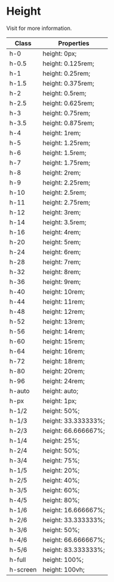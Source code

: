 # Height

Visit []() for more information.

<table class="w-full text-left border-collapse"><thead><tr><th class="z-20 sticky top-0 text-sm font-semibold text-gray-600 bg-white p-0"><div class="pb-2 pr-2 border-b border-gray-200">Class</div></th><th class="z-20 sticky top-0 text-sm font-semibold text-gray-600 bg-white p-0"><div class="pb-2 pl-2 border-b border-gray-200">Properties</div></th></tr></thead><tbody class="align-baseline"><tr><td class="py-2 pr-2 font-mono text-xs text-violet-600 whitespace-nowrap">h-0</td><td class="py-2 pl-2 font-mono text-xs text-light-blue-600 whitespace-pre">height: 0px;</td></tr><tr><td class="py-2 pr-2 font-mono text-xs text-violet-600 whitespace-nowrap border-t border-gray-200">h-0.5</td><td class="py-2 pl-2 font-mono text-xs text-light-blue-600 whitespace-pre border-t border-gray-200">height: 0.125rem;</td></tr><tr><td class="py-2 pr-2 font-mono text-xs text-violet-600 whitespace-nowrap border-t border-gray-200">h-1</td><td class="py-2 pl-2 font-mono text-xs text-light-blue-600 whitespace-pre border-t border-gray-200">height: 0.25rem;</td></tr><tr><td class="py-2 pr-2 font-mono text-xs text-violet-600 whitespace-nowrap border-t border-gray-200">h-1.5</td><td class="py-2 pl-2 font-mono text-xs text-light-blue-600 whitespace-pre border-t border-gray-200">height: 0.375rem;</td></tr><tr><td class="py-2 pr-2 font-mono text-xs text-violet-600 whitespace-nowrap border-t border-gray-200">h-2</td><td class="py-2 pl-2 font-mono text-xs text-light-blue-600 whitespace-pre border-t border-gray-200">height: 0.5rem;</td></tr><tr><td class="py-2 pr-2 font-mono text-xs text-violet-600 whitespace-nowrap border-t border-gray-200">h-2.5</td><td class="py-2 pl-2 font-mono text-xs text-light-blue-600 whitespace-pre border-t border-gray-200">height: 0.625rem;</td></tr><tr><td class="py-2 pr-2 font-mono text-xs text-violet-600 whitespace-nowrap border-t border-gray-200">h-3</td><td class="py-2 pl-2 font-mono text-xs text-light-blue-600 whitespace-pre border-t border-gray-200">height: 0.75rem;</td></tr><tr><td class="py-2 pr-2 font-mono text-xs text-violet-600 whitespace-nowrap border-t border-gray-200">h-3.5</td><td class="py-2 pl-2 font-mono text-xs text-light-blue-600 whitespace-pre border-t border-gray-200">height: 0.875rem;</td></tr><tr><td class="py-2 pr-2 font-mono text-xs text-violet-600 whitespace-nowrap border-t border-gray-200">h-4</td><td class="py-2 pl-2 font-mono text-xs text-light-blue-600 whitespace-pre border-t border-gray-200">height: 1rem;</td></tr><tr><td class="py-2 pr-2 font-mono text-xs text-violet-600 whitespace-nowrap border-t border-gray-200">h-5</td><td class="py-2 pl-2 font-mono text-xs text-light-blue-600 whitespace-pre border-t border-gray-200">height: 1.25rem;</td></tr><tr><td class="py-2 pr-2 font-mono text-xs text-violet-600 whitespace-nowrap border-t border-gray-200">h-6</td><td class="py-2 pl-2 font-mono text-xs text-light-blue-600 whitespace-pre border-t border-gray-200">height: 1.5rem;</td></tr><tr><td class="py-2 pr-2 font-mono text-xs text-violet-600 whitespace-nowrap border-t border-gray-200">h-7</td><td class="py-2 pl-2 font-mono text-xs text-light-blue-600 whitespace-pre border-t border-gray-200">height: 1.75rem;</td></tr><tr><td class="py-2 pr-2 font-mono text-xs text-violet-600 whitespace-nowrap border-t border-gray-200">h-8</td><td class="py-2 pl-2 font-mono text-xs text-light-blue-600 whitespace-pre border-t border-gray-200">height: 2rem;</td></tr><tr><td class="py-2 pr-2 font-mono text-xs text-violet-600 whitespace-nowrap border-t border-gray-200">h-9</td><td class="py-2 pl-2 font-mono text-xs text-light-blue-600 whitespace-pre border-t border-gray-200">height: 2.25rem;</td></tr><tr><td class="py-2 pr-2 font-mono text-xs text-violet-600 whitespace-nowrap border-t border-gray-200">h-10</td><td class="py-2 pl-2 font-mono text-xs text-light-blue-600 whitespace-pre border-t border-gray-200">height: 2.5rem;</td></tr><tr><td class="py-2 pr-2 font-mono text-xs text-violet-600 whitespace-nowrap border-t border-gray-200">h-11</td><td class="py-2 pl-2 font-mono text-xs text-light-blue-600 whitespace-pre border-t border-gray-200">height: 2.75rem;</td></tr><tr><td class="py-2 pr-2 font-mono text-xs text-violet-600 whitespace-nowrap border-t border-gray-200">h-12</td><td class="py-2 pl-2 font-mono text-xs text-light-blue-600 whitespace-pre border-t border-gray-200">height: 3rem;</td></tr><tr><td class="py-2 pr-2 font-mono text-xs text-violet-600 whitespace-nowrap border-t border-gray-200">h-14</td><td class="py-2 pl-2 font-mono text-xs text-light-blue-600 whitespace-pre border-t border-gray-200">height: 3.5rem;</td></tr><tr><td class="py-2 pr-2 font-mono text-xs text-violet-600 whitespace-nowrap border-t border-gray-200">h-16</td><td class="py-2 pl-2 font-mono text-xs text-light-blue-600 whitespace-pre border-t border-gray-200">height: 4rem;</td></tr><tr><td class="py-2 pr-2 font-mono text-xs text-violet-600 whitespace-nowrap border-t border-gray-200">h-20</td><td class="py-2 pl-2 font-mono text-xs text-light-blue-600 whitespace-pre border-t border-gray-200">height: 5rem;</td></tr><tr><td class="py-2 pr-2 font-mono text-xs text-violet-600 whitespace-nowrap border-t border-gray-200">h-24</td><td class="py-2 pl-2 font-mono text-xs text-light-blue-600 whitespace-pre border-t border-gray-200">height: 6rem;</td></tr><tr><td class="py-2 pr-2 font-mono text-xs text-violet-600 whitespace-nowrap border-t border-gray-200">h-28</td><td class="py-2 pl-2 font-mono text-xs text-light-blue-600 whitespace-pre border-t border-gray-200">height: 7rem;</td></tr><tr><td class="py-2 pr-2 font-mono text-xs text-violet-600 whitespace-nowrap border-t border-gray-200">h-32</td><td class="py-2 pl-2 font-mono text-xs text-light-blue-600 whitespace-pre border-t border-gray-200">height: 8rem;</td></tr><tr><td class="py-2 pr-2 font-mono text-xs text-violet-600 whitespace-nowrap border-t border-gray-200">h-36</td><td class="py-2 pl-2 font-mono text-xs text-light-blue-600 whitespace-pre border-t border-gray-200">height: 9rem;</td></tr><tr><td class="py-2 pr-2 font-mono text-xs text-violet-600 whitespace-nowrap border-t border-gray-200">h-40</td><td class="py-2 pl-2 font-mono text-xs text-light-blue-600 whitespace-pre border-t border-gray-200">height: 10rem;</td></tr><tr><td class="py-2 pr-2 font-mono text-xs text-violet-600 whitespace-nowrap border-t border-gray-200">h-44</td><td class="py-2 pl-2 font-mono text-xs text-light-blue-600 whitespace-pre border-t border-gray-200">height: 11rem;</td></tr><tr><td class="py-2 pr-2 font-mono text-xs text-violet-600 whitespace-nowrap border-t border-gray-200">h-48</td><td class="py-2 pl-2 font-mono text-xs text-light-blue-600 whitespace-pre border-t border-gray-200">height: 12rem;</td></tr><tr><td class="py-2 pr-2 font-mono text-xs text-violet-600 whitespace-nowrap border-t border-gray-200">h-52</td><td class="py-2 pl-2 font-mono text-xs text-light-blue-600 whitespace-pre border-t border-gray-200">height: 13rem;</td></tr><tr><td class="py-2 pr-2 font-mono text-xs text-violet-600 whitespace-nowrap border-t border-gray-200">h-56</td><td class="py-2 pl-2 font-mono text-xs text-light-blue-600 whitespace-pre border-t border-gray-200">height: 14rem;</td></tr><tr><td class="py-2 pr-2 font-mono text-xs text-violet-600 whitespace-nowrap border-t border-gray-200">h-60</td><td class="py-2 pl-2 font-mono text-xs text-light-blue-600 whitespace-pre border-t border-gray-200">height: 15rem;</td></tr><tr><td class="py-2 pr-2 font-mono text-xs text-violet-600 whitespace-nowrap border-t border-gray-200">h-64</td><td class="py-2 pl-2 font-mono text-xs text-light-blue-600 whitespace-pre border-t border-gray-200">height: 16rem;</td></tr><tr><td class="py-2 pr-2 font-mono text-xs text-violet-600 whitespace-nowrap border-t border-gray-200">h-72</td><td class="py-2 pl-2 font-mono text-xs text-light-blue-600 whitespace-pre border-t border-gray-200">height: 18rem;</td></tr><tr><td class="py-2 pr-2 font-mono text-xs text-violet-600 whitespace-nowrap border-t border-gray-200">h-80</td><td class="py-2 pl-2 font-mono text-xs text-light-blue-600 whitespace-pre border-t border-gray-200">height: 20rem;</td></tr><tr><td class="py-2 pr-2 font-mono text-xs text-violet-600 whitespace-nowrap border-t border-gray-200">h-96</td><td class="py-2 pl-2 font-mono text-xs text-light-blue-600 whitespace-pre border-t border-gray-200">height: 24rem;</td></tr><tr><td class="py-2 pr-2 font-mono text-xs text-violet-600 whitespace-nowrap border-t border-gray-200">h-auto</td><td class="py-2 pl-2 font-mono text-xs text-light-blue-600 whitespace-pre border-t border-gray-200">height: auto;</td></tr><tr><td class="py-2 pr-2 font-mono text-xs text-violet-600 whitespace-nowrap border-t border-gray-200">h-px</td><td class="py-2 pl-2 font-mono text-xs text-light-blue-600 whitespace-pre border-t border-gray-200">height: 1px;</td></tr><tr><td class="py-2 pr-2 font-mono text-xs text-violet-600 whitespace-nowrap border-t border-gray-200">h-1/2</td><td class="py-2 pl-2 font-mono text-xs text-light-blue-600 whitespace-pre border-t border-gray-200">height: 50%;</td></tr><tr><td class="py-2 pr-2 font-mono text-xs text-violet-600 whitespace-nowrap border-t border-gray-200">h-1/3</td><td class="py-2 pl-2 font-mono text-xs text-light-blue-600 whitespace-pre border-t border-gray-200">height: 33.333333%;</td></tr><tr><td class="py-2 pr-2 font-mono text-xs text-violet-600 whitespace-nowrap border-t border-gray-200">h-2/3</td><td class="py-2 pl-2 font-mono text-xs text-light-blue-600 whitespace-pre border-t border-gray-200">height: 66.666667%;</td></tr><tr><td class="py-2 pr-2 font-mono text-xs text-violet-600 whitespace-nowrap border-t border-gray-200">h-1/4</td><td class="py-2 pl-2 font-mono text-xs text-light-blue-600 whitespace-pre border-t border-gray-200">height: 25%;</td></tr><tr><td class="py-2 pr-2 font-mono text-xs text-violet-600 whitespace-nowrap border-t border-gray-200">h-2/4</td><td class="py-2 pl-2 font-mono text-xs text-light-blue-600 whitespace-pre border-t border-gray-200">height: 50%;</td></tr><tr><td class="py-2 pr-2 font-mono text-xs text-violet-600 whitespace-nowrap border-t border-gray-200">h-3/4</td><td class="py-2 pl-2 font-mono text-xs text-light-blue-600 whitespace-pre border-t border-gray-200">height: 75%;</td></tr><tr><td class="py-2 pr-2 font-mono text-xs text-violet-600 whitespace-nowrap border-t border-gray-200">h-1/5</td><td class="py-2 pl-2 font-mono text-xs text-light-blue-600 whitespace-pre border-t border-gray-200">height: 20%;</td></tr><tr><td class="py-2 pr-2 font-mono text-xs text-violet-600 whitespace-nowrap border-t border-gray-200">h-2/5</td><td class="py-2 pl-2 font-mono text-xs text-light-blue-600 whitespace-pre border-t border-gray-200">height: 40%;</td></tr><tr><td class="py-2 pr-2 font-mono text-xs text-violet-600 whitespace-nowrap border-t border-gray-200">h-3/5</td><td class="py-2 pl-2 font-mono text-xs text-light-blue-600 whitespace-pre border-t border-gray-200">height: 60%;</td></tr><tr><td class="py-2 pr-2 font-mono text-xs text-violet-600 whitespace-nowrap border-t border-gray-200">h-4/5</td><td class="py-2 pl-2 font-mono text-xs text-light-blue-600 whitespace-pre border-t border-gray-200">height: 80%;</td></tr><tr><td class="py-2 pr-2 font-mono text-xs text-violet-600 whitespace-nowrap border-t border-gray-200">h-1/6</td><td class="py-2 pl-2 font-mono text-xs text-light-blue-600 whitespace-pre border-t border-gray-200">height: 16.666667%;</td></tr><tr><td class="py-2 pr-2 font-mono text-xs text-violet-600 whitespace-nowrap border-t border-gray-200">h-2/6</td><td class="py-2 pl-2 font-mono text-xs text-light-blue-600 whitespace-pre border-t border-gray-200">height: 33.333333%;</td></tr><tr><td class="py-2 pr-2 font-mono text-xs text-violet-600 whitespace-nowrap border-t border-gray-200">h-3/6</td><td class="py-2 pl-2 font-mono text-xs text-light-blue-600 whitespace-pre border-t border-gray-200">height: 50%;</td></tr><tr><td class="py-2 pr-2 font-mono text-xs text-violet-600 whitespace-nowrap border-t border-gray-200">h-4/6</td><td class="py-2 pl-2 font-mono text-xs text-light-blue-600 whitespace-pre border-t border-gray-200">height: 66.666667%;</td></tr><tr><td class="py-2 pr-2 font-mono text-xs text-violet-600 whitespace-nowrap border-t border-gray-200">h-5/6</td><td class="py-2 pl-2 font-mono text-xs text-light-blue-600 whitespace-pre border-t border-gray-200">height: 83.333333%;</td></tr><tr><td class="py-2 pr-2 font-mono text-xs text-violet-600 whitespace-nowrap border-t border-gray-200">h-full</td><td class="py-2 pl-2 font-mono text-xs text-light-blue-600 whitespace-pre border-t border-gray-200">height: 100%;</td></tr><tr><td class="py-2 pr-2 font-mono text-xs text-violet-600 whitespace-nowrap border-t border-gray-200">h-screen</td><td class="py-2 pl-2 font-mono text-xs text-light-blue-600 whitespace-pre border-t border-gray-200">height: 100vh;</td></tr></tbody></table>
